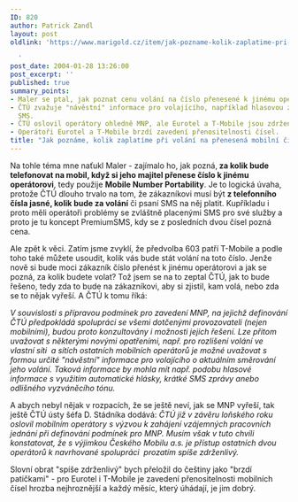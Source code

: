 ```yaml
---
ID: 820
author: Patrick Zandl
layout: post
oldlink: 'https://www.marigold.cz/item/jak-pozname-kolik-zaplatime-pri-volani-na-prenesena-mobilni-cisla

  '
post_date: 2004-01-28 13:26:00
post_excerpt: ''
published: true
summary_points:
- Maler se ptal, jak poznat cenu volání na číslo přenesené k jinému operátorovi.
- ČTÚ zvažuje "návěstní" informace pro volajícího, například hlasovou zprávu nebo
  SMS.
- ČTÚ oslovil operátory ohledně MNP, ale Eurotel a T-Mobile jsou zdrženliví.
- Operátoři Eurotel a T-Mobile brzdí zavedení přenositelnosti čísel.
title: "Jak poznáme, kolik zaplatíme při volání na přenesená mobilní čísla?"
---
```


<p>
Na tohle téma mne naťukl Maler - zajímalo ho, jak pozná,<STRONG> za kolik bude telefonovat na mobil, když si jeho majitel přenese číslo k jinému operátorovi</STRONG>, tedy použije <STRONG>Mobile Number Portability</STRONG>. Je to logická úvaha, protože ČTÚ dlouho trvalo na tom, že zákazníkovi musí být <STRONG>z telefonního čísla jasné, kolik bude za volání</STRONG> či psaní SMS na něj platit. Kupříkladu i proto měli operátoři problémy se zvláštně placenými SMS pro své služby a proto je tu koncept PremiumSMS, kdy se z posledních dvou čísel pozná cena. </p>

<p>
Ale zpět k věci. Zatím jsme zvyklí, že předvolba 603 patří T-Mobile a podle toho také můžete usoudit, kolik vás bude stát volání na toto číslo. Jenže nově si bude moci zákazník číslo přenést k jinému operátorovi a jak se pozná, za kolik budete volat? Tož jsem se na to zeptal ČTÚ, jak to bude řešeno, tedy zda to bude na zákazníkovi, aby si zjistil, kam volá, nebo zda se to nějak vyřeší. A ČTÚ k tomu říká:</p>

<p>
<EM>V souvislosti s přípravou podmínek pro zavedení MNP, na jejichž definování ČTÚ předpokládá spolupráci se všemi dotčenými provozovateli (nejen mobilními), budou proto konzultovány i možnosti jejich řešení. Lze přitom uvažovat s některými novými opatřeními, např. pro rozlišení volání ve vlastní síti&#160; a sítích ostatních mobilních operátorů je možné uvažovat s formou určité "návěstní" informace pro volajícího o aktuálním směrování jeho volání. Taková informace by mohla mít např. podobu hlasové informace s využitím automatické hlásky, krátké SMS zprávy anebo odlišného vyzváněcího tónu.</EM></p>

<p>
A abych nebyl nějak v rozpacích, že se ještě neví, jak se MNP vyřeší, tak ještě ČTÚ ústy šéfa D. Stádníka dodává: <EM>ČTÚ již v závěru loňského roku oslovil mobilním operátory s výzvou k zahájení vzájemných pracovních jednání při definování podmínek pro MNP. Musím však v tuto chvíli konstatovat, že s výjimkou Českého Mobilu a.s. je přístup ostatních dvou operátorů k navrhované spolupráci&#160; prozatím spíše zdrženlivý.</EM></p>

<p>
Slovní obrat "spíše zdrženlivý" bych přeložil do češtiny jako "brzdí patičkami" - pro Eurotel i T-Mobile je zavedení přenositelnosti mobilních čísel hrozba nejhroznější a každý měsíc, který úhádají, je jim dobrý.</p>